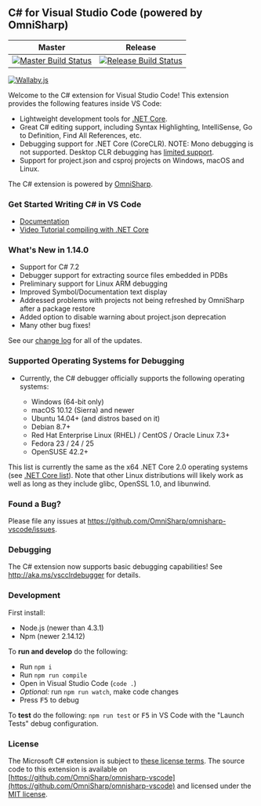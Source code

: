 ## C# for Visual Studio Code (powered by OmniSharp)

|Master|Release|
|:--:|:--:|
|[![Master Build Status](https://travis-ci.org/OmniSharp/omnisharp-vscode.svg?branch=master)](https://travis-ci.org/OmniSharp/omnisharp-vscode)|[![Release Build Status](https://travis-ci.org/OmniSharp/omnisharp-vscode.svg?branch=release)](https://travis-ci.org/OmniSharp/omnisharp-vscode)|

[![Wallaby.js](https://img.shields.io/badge/wallaby.js-configured-green.svg)](https://wallabyjs.com)

Welcome to the C# extension for Visual Studio Code! This extension provides the following features inside VS Code:

* Lightweight development tools for [.NET Core](https://dotnet.github.io).
* Great C# editing support, including Syntax Highlighting, IntelliSense, Go to Definition, Find All References, etc.
* Debugging support for .NET Core (CoreCLR). NOTE: Mono debugging is not supported. Desktop CLR debugging has [limited support](https://github.com/OmniSharp/omnisharp-vscode/wiki/Desktop-.NET-Framework).
* Support for project.json and csproj projects on Windows, macOS and Linux.

The C# extension is powered by [OmniSharp](https://github.com/OmniSharp/omnisharp-roslyn).

### Get Started Writing C# in VS Code

* [Documentation](https://code.visualstudio.com/docs/languages/csharp)
* [Video Tutorial compiling with .NET Core](https://channel9.msdn.com/Blogs/dotnet/Get-started-VSCode-Csharp-NET-Core-Windows)

### What's New in 1.14.0

* Support for C# 7.2
* Debugger support for extracting source files embedded in PDBs
* Preliminary support for Linux ARM debugging
* Improved Symbol/Documentation text display
* Addressed problems with projects not being refreshed by OmniSharp after a package restore
* Added option to disable warning about project.json deprecation
* Many other bug fixes!

See our [change log](https://github.com/OmniSharp/omnisharp-vscode/blob/v1.14.0/CHANGELOG.md) for all of the updates.

### Supported Operating Systems for Debugging

* Currently, the C# debugger officially supports the following operating systems:

  * Windows (64-bit only)
  * macOS 10.12 (Sierra) and newer
  * Ubuntu 14.04+ (and distros based on it)
  * Debian 8.7+
  * Red Hat Enterprise Linux (RHEL) / CentOS / Oracle Linux 7.3+
  * Fedora 23 / 24 / 25
  * OpenSUSE 42.2+

This list is currently the same as the x64 .NET Core 2.0 operating systems (see [.NET Core list](https://github.com/dotnet/core/blob/master/roadmap.md#net-core-20---supported-os-versions)). Note that other Linux distributions will likely work as well as long as they include glibc, OpenSSL 1.0, and libunwind.

### Found a Bug?
Please file any issues at https://github.com/OmniSharp/omnisharp-vscode/issues.

### Debugging
The C# extension now supports basic debugging capabilities! See http://aka.ms/vscclrdebugger for details.

### Development

First install:
* Node.js (newer than 4.3.1)
* Npm (newer 2.14.12)

To **run and develop** do the following:

* Run `npm i`
* Run `npm run compile`
* Open in Visual Studio Code (`code .`)
* *Optional:* run `npm run watch`, make code changes
* Press <kbd>F5</kbd> to debug

To **test** do the following: `npm run test` or <kbd>F5</kbd> in VS Code with the "Launch Tests" debug configuration.

### License
The Microsoft C# extension is subject to [these license terms](RuntimeLicenses/license.txt).
The source code to this extension is available on [https://github.com/OmniSharp/omnisharp-vscode](https://github.com/OmniSharp/omnisharp-vscode) and licensed under the [MIT license](LICENSE.txt).
